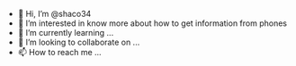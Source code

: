 - 👋 Hi, I’m @shaco34
- 👀 I’m interested in know more about how to get information from phones
- 🌱 I’m currently learning ...
- 💞️ I’m looking to collaborate on ...
- 📫 How to reach me ...

<!---
shaco34/shaco34 is a ✨ special ✨ repository because its `README.md` (this file) appears on your GitHub profile.
You can click the Preview link to take a look at your changes.
--->

